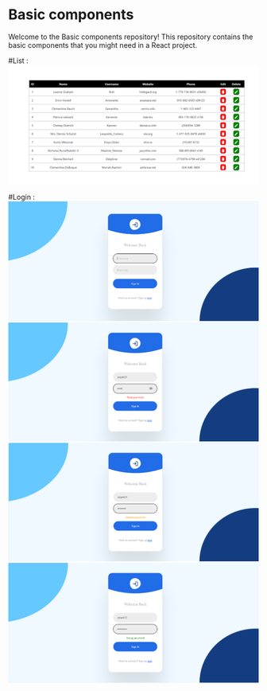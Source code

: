 # Basic components

Welcome to the Basic components repository! This repository contains the basic components that you might need in a React project.

#List :
![List](/images/list.png)

#Login :
![List](/images/login.png)
![Weak pwd](/images/weak.png)
![Medium pwd](/images/medium.png)
![Strong pwd](/images/strong.png)
